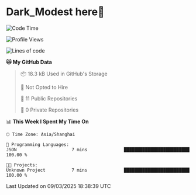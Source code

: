 # Dark_Modest here👋
<!--
<img align="left" src="https://github-readme-stats.vercel.app/api/top-langs/?username=DarkModest" height=255>
<img align="left" src="https://github-readme-stats.vercel.app/api?username=DarkModest&include_all_commits=true&count_private-true&custom_title=Dark_Modest'%20GitHub%20Stats&line_height=30&show_icons=true&hide_border=false&bg_color=ffffff&title_color=000000&icon_color=000000&text_color=463467"><br>
-->
<!--START_SECTION:waka-->
![Code Time](http://img.shields.io/badge/Code%20Time-207%20hrs%2028%20mins-blue)

![Profile Views](http://img.shields.io/badge/Profile%20Views-0-blue)

![Lines of code](https://img.shields.io/badge/From%20Hello%20World%20I%27ve%20Written-139.0%20thousand%20lines%20of%20code-blue)

**🐱 My GitHub Data** 

> 📦 18.3 kB Used in GitHub's Storage 
 > 
> 🚫 Not Opted to Hire
 > 
> 📜 11 Public Repositories 
 > 
> 🔑 0 Private Repositories 
 > 
📊 **This Week I Spent My Time On** 

```text
🕑︎ Time Zone: Asia/Shanghai

💬 Programming Languages: 
JSON                     7 mins              █████████████████████████   100.00 % 

🐱‍💻 Projects: 
Unknown Project          7 mins              █████████████████████████   100.00 % 
```


 Last Updated on 09/03/2025 18:38:39 UTC
<!--END_SECTION:waka-->

